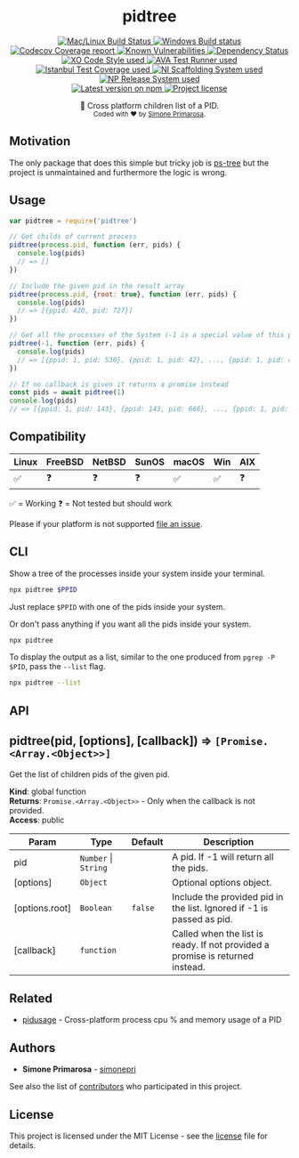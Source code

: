 <h1 align="center">
  <b>pidtree</b>
</h1>
<p align="center">
  <!-- CI - TravisCI -->
  <a href="https://travis-ci.org/simonepri/pidtree">
    <img src="https://img.shields.io/travis/simonepri/pidtree/master.svg?label=MacOS%20%26%20Linux" alt="Mac/Linux Build Status" />
  </a>
  <!-- CI - AppVeyor -->
  <a href="https://ci.appveyor.com/project/simonepri/pidtree">
    <img src="https://img.shields.io/appveyor/ci/simonepri/pidtree/master.svg?label=Windows" alt="Windows Build status" />
  </a>
  <!-- Coverage - Codecov -->
  <a href="https://codecov.io/gh/simonepri/pidtree">
    <img src="https://img.shields.io/codecov/c/github/simonepri/pidtree/master.svg" alt="Codecov Coverage report" />
  </a>
  <!-- DM - Snyk -->
  <a href="https://snyk.io/test/github/simonepri/pidtree?targetFile=package.json">
    <img src="https://snyk.io/test/github/simonepri/pidtree/badge.svg?targetFile=package.json" alt="Known Vulnerabilities" />
  </a>
  <!-- DM - David -->
  <a href="https://david-dm.org/simonepri/pidtree">
    <img src="https://david-dm.org/simonepri/pidtree/status.svg" alt="Dependency Status" />
  </a>

  <br/>

  <!-- Code Style - XO-Prettier -->
  <a href="https://github.com/xojs/xo">
    <img src="https://img.shields.io/badge/code_style-XO+Prettier-5ed9c7.svg" alt="XO Code Style used" />
  </a>
  <!-- Test Runner - AVA -->
  <a href="https://github.com/avajs/ava">
    <img src="https://img.shields.io/badge/test_runner-AVA-fb3170.svg" alt="AVA Test Runner used" />
  </a>
  <!-- Test Coverage - Istanbul -->
  <a href="https://github.com/istanbuljs/nyc">
    <img src="https://img.shields.io/badge/test_coverage-NYC-fec606.svg" alt="Istanbul Test Coverage used" />
  </a>
  <!-- Init - ni -->
  <a href="https://github.com/simonepri/ni">
    <img src="https://img.shields.io/badge/initialized_with-ni-e74c3c.svg" alt="NI Scaffolding System used" />
  </a>
  <!-- Release - np -->
  <a href="https://github.com/sindresorhus/np">
    <img src="https://img.shields.io/badge/released_with-np-6c8784.svg" alt="NP Release System used" />
  </a>

  <br/>

  <!-- Version - npm -->
  <a href="https://www.npmjs.com/package/pidtree">
    <img src="https://img.shields.io/npm/v/pidtree.svg" alt="Latest version on npm" />
  </a>
  <!-- License - MIT -->
  <a href="https://github.com/simonepri/pidtree/tree/master/license">
    <img src="https://img.shields.io/github/license/simonepri/pidtree.svg" alt="Project license" />
  </a>
</p>
<p align="center">
  🚸 Cross platform children list of a PID.

  <br/>

  <sub>
    Coded with ❤️ by <a href="#authors">Simone Primarosa</a>.
  </sub>
</p>

## Motivation
The only package that does this simple but tricky job is [ps-tree][gh:ps-tree]
but the project is unmaintained and furthermore the logic is wrong.

## Usage

```js
var pidtree = require('pidtree')

// Get childs of current process
pidtree(process.pid, function (err, pids) {
  console.log(pids)
  // => []
})

// Include the given pid in the result array
pidtree(process.pid, {root: true}, function (err, pids) {
  console.log(pids)
  // => [{ppid: 420, pid: 727}]
})

// Get all the processes of the System (-1 is a special value of this package)
pidtree(-1, function (err, pids) {
  console.log(pids)
  // => [{ppid: 1, pid: 530}, {ppid: 1, pid: 42}, ..., {ppid: 1, pid: 41241}]
})

// If no callback is given it returns a promise instead
const pids = await pidtree(1)
console.log(pids)
// => [{ppid: 1, pid: 143}, {ppid: 143, pid: 666}, ..., {ppid: 1, pid: 41241}]
```

## Compatibility

| Linux | FreeBSD | NetBSD | SunOS | macOS | Win | AIX |
| --- | --- | --- | --- | --- | --- | --- |
| ✅ | ❓ | ❓ | ❓ | ✅ | ✅ | ❓ |

✅ = Working
❓ = Not tested but should work

Please if your platform is not supported [file an issue][new issue].

## CLI

Show a tree of the processes inside your system inside your terminal.

```bash
npx pidtree $PPID
```
Just replace `$PPID` with one of the pids inside your system.

Or don't pass anything if you want all the pids inside your system.

```bash
npx pidtree
```

To display the output as a list, similar to the one produced from `pgrep -P $PID`,
pass the `--list` flag.

```bash
npx pidtree --list
```

## API

<a name="pidtree"></a>

## pidtree(pid, [options], [callback]) ⇒ <code>[Promise.&lt;Array.&lt;Object&gt;&gt;]</code>
Get the list of children pids of the given pid.

**Kind**: global function  
**Returns**: <code>Promise.&lt;Array.&lt;Object&gt;&gt;</code> - Only when the callback is not provided.  
**Access**: public  

| Param | Type | Default | Description |
| --- | --- | --- | --- |
| pid | <code>Number</code> \| <code>String</code> |  | A pid. If -1 will return all the pids. |
| [options] | <code>Object</code> |  | Optional options object. |
| [options.root] | <code>Boolean</code> | <code>false</code> | Include the provided pid in the list. Ignored if -1 is passed as pid. |
| [callback] | <code>function</code> |  | Called when the list is ready. If not provided a promise is returned instead. |

## Related
- [pidusage][gh:pidusage] -
Cross-platform process cpu % and memory usage of a PID

## Authors
- **Simone Primarosa** - [simonepri][github:simonepri]

See also the list of [contributors][contributors] who participated in this project.

## License
This project is licensed under the MIT License - see the [license][license] file for details.

<!-- Links -->
[new issue]: https://github.com/simonepri/pidtree/issues/new
[license]: https://github.com/simonepri/pidtree/tree/master/license
[contributors]: https://github.com/simonepri/pidtree/contributors

[github:simonepri]: https://github.com/simonepri

[gh:pidusage]: https://github.com/soyuka/pidusage
[gh:ps-tree]: https://github.com/indexzero/ps-tree
